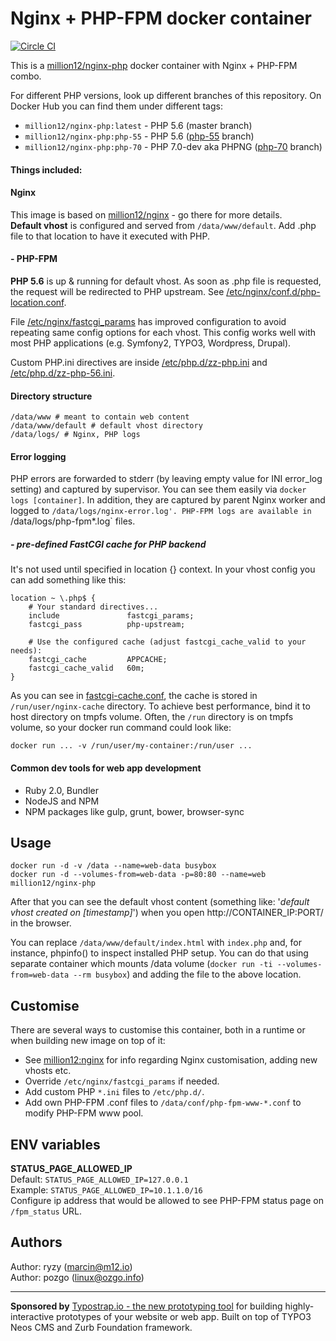 # Nginx + PHP-FPM docker container
[![Circle CI](https://circleci.com/gh/million12/docker-nginx-php/tree/master.svg?style=svg)](https://circleci.com/gh/million12/docker-nginx-php/tree/master)

This is a [million12/nginx-php](https://registry.hub.docker.com/u/million12/nginx-php/) docker container with Nginx + PHP-FPM combo. 

For different PHP versions, look up different branches of this repository. On Docker Hub you can find them under different tags:    
* `million12/nginx-php:latest` - PHP 5.6 (master branch)
* `million12/nginx-php:php-55` - PHP 5.6 ([php-55](https://github.com/million12/docker-nginx-php/tree/php-55) branch)
* `million12/nginx-php:php-70` - PHP 7.0-dev aka PHPNG ([php-70](https://github.com/million12/docker-nginx-php/tree/php-70) branch)


#### Things included:

#### Nginx

This image is based on [million12/nginx](https://github.com/million12/docker-nginx) - go there for more details.  
**Default vhost** is configured and served from `/data/www/default`. Add .php file to that location to have it executed with PHP.

#### - PHP-FPM

**PHP 5.6** is up & running for default vhost. As soon as .php file is requested, the request will be redirected to PHP upstream. See [/etc/nginx/conf.d/php-location.conf](container-files/etc/nginx/conf.d/php-location.conf).

File [/etc/nginx/fastcgi_params](container-files/etc/nginx/fastcgi_params) has improved configuration to avoid repeating same config options for each vhost. This config works well with most PHP applications (e.g. Symfony2, TYPO3, Wordpress, Drupal).

Custom PHP.ini directives are inside [/etc/php.d/zz-php.ini](container-files/etc/php.d/zz-php.ini) and [/etc/php.d/zz-php-56.ini](container-files/etc/php.d/zz-php-php.ini).

#### Directory structure
```
/data/www # meant to contain web content
/data/www/default # default vhost directory
/data/logs/ # Nginx, PHP logs
```

#### Error logging

PHP errors are forwarded to stderr (by leaving empty value for INI error_log setting) and captured by supervisor. You can see them easily via `docker logs [container]`. In addition, they are captured by parent Nginx worker and logged to `/data/logs/nginx-error.log'. PHP-FPM logs are available in `/data/logs/php-fpm*.log` files. 

##### - pre-defined FastCGI cache for PHP backend

It's not used until specified in location {} context. In your vhost config you can add something like this:  
```
location ~ \.php$ {
    # Your standard directives...
    include               fastcgi_params;
    fastcgi_pass          php-upstream;
    
    # Use the configured cache (adjust fastcgi_cache_valid to your needs):
    fastcgi_cache         APPCACHE;
    fastcgi_cache_valid   60m;
}
```  
As you can see in [fastcgi-cache.conf](container-files/etc/nginx/addon.d/fastcgi-cache.conf), the cache is stored in `/run/user/nginx-cache` directory. To achieve best performance, bind it to host directory on tmpfs volume. Often, the `/run` directory is on tmpfs volume, so your docker run command could look like:  
```
docker run ... -v /run/user/my-container:/run/user ...
```

#### Common dev tools for web app development

* Ruby 2.0, Bundler
* NodeJS and NPM
* NPM packages like gulp, grunt, bower, browser-sync

## Usage

```
docker run -d -v /data --name=web-data busybox
docker run -d --volumes-from=web-data -p=80:80 --name=web million12/nginx-php
```

After that you can see the default vhost content (something like: '*default vhost created on [timestamp]*') when you open http://CONTAINER_IP:PORT/ in the browser.

You can replace `/data/www/default/index.html` with `index.php` and, for instance, phpinfo() to inspect installed PHP setup. You can do that using separate container which mounts /data volume (`docker run -ti --volumes-from=web-data --rm busybox`) and adding the file to the above location.


## Customise

There are several ways to customise this container, both in a runtime or when building new image on top of it:

* See [million12:nginx](https://github.com/million12/docker-nginx) for info regarding Nginx customisation, adding new vhosts etc.
* Override `/etc/nginx/fastcgi_params` if needed.
* Add custom PHP `*.ini` files to `/etc/php.d/`.
* Add own PHP-FPM .conf files to `/data/conf/php-fpm-www-*.conf` to modify PHP-FPM www pool.

## ENV variables

**STATUS_PAGE_ALLOWED_IP**  
Default: `STATUS_PAGE_ALLOWED_IP=127.0.0.1`  
Example: `STATUS_PAGE_ALLOWED_IP=10.1.1.0/16`  
Configure ip address that would be allowed to see PHP-FPM status page on `/fpm_status` URL.

## Authors

Author: ryzy (<marcin@m12.io>)  
Author: pozgo (<linux@ozgo.info>)

---

**Sponsored by** [Typostrap.io - the new prototyping tool](http://typostrap.io/) for building highly-interactive prototypes of your website or web app. Built on top of TYPO3 Neos CMS and Zurb Foundation framework.
